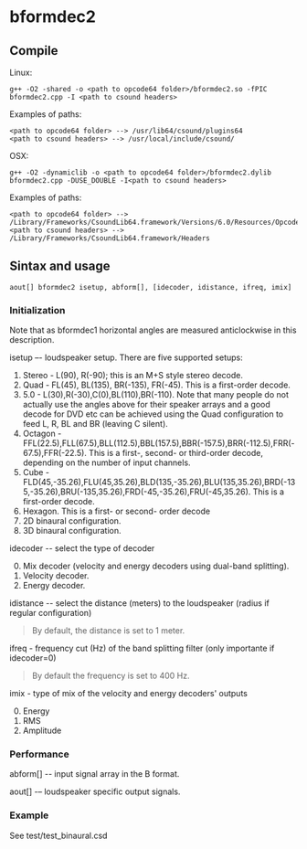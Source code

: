 # bformdec2

## Compile

Linux:
```
g++ -O2 -shared -o <path to opcode64 folder>/bformdec2.so -fPIC bformdec2.cpp -I <path to csound headers>
```

Examples of paths:
```
<path to opcode64 folder> --> /usr/lib64/csound/plugins64
<path to csound headers> --> /usr/local/include/csound/
```

OSX:
```
g++ -O2 -dynamiclib -o <path to opcode64 folder>/bformdec2.dylib bformdec2.cpp -DUSE_DOUBLE -I<path to csound headers>
```

Examples of paths:
```
<path to opcode64 folder> --> /Library/Frameworks/CsoundLib64.framework/Versions/6.0/Resources/Opcodes64 
<path to csound headers> --> /Library/Frameworks/CsoundLib64.framework/Headers
```

## Sintax and usage
```
aout[] bformdec2 isetup, abform[], [idecoder, idistance, ifreq, imix]
```
### Initialization

Note that as bformdec1 horizontal angles are measured anticlockwise in this description.

isetup –- loudspeaker setup. There are five supported setups:

1. Stereo - L(90), R(-90); this is an M+S style stereo decode.
2.	Quad - FL(45), BL(135), BR(-135), FR(-45). This is a first-order decode.
3.	5.0 - L(30),R(-30),C(0),BL(110),BR(-110). Note that many people do not actually use the angles above for their speaker arrays and a good decode for DVD etc can be achieved using the Quad configuration to feed L, R, BL and BR (leaving C silent).
4.	Octagon - FFL(22.5),FLL(67.5),BLL(112.5),BBL(157.5),BBR(-157.5),BRR(-112.5),FRR(-67.5),FFR(-22.5). This is a first-, second- or third-order decode, depending on the number of input channels.
5.	Cube - FLD(45,-35.26),FLU(45,35.26),BLD(135,-35.26),BLU(135,35.26),BRD(-135,-35.26),BRU(-135,35.26),FRD(-45,-35.26),FRU(-45,35.26). This is a first-order decode.
6. Hexagon. This is a first- or second- order decode
21. 2D binaural configuration.  
31. 3D binaural configuration.

idecoder -- select the type of decoder

0. Mix decoder (velocity and energy decoders using dual-band splitting).
1. Velocity decoder.
2. Energy decoder.

idistance -- select the distance (meters) to the loudspeaker (radius if regular configuration)

> By default, the distance is set to 1 meter.

ifreq - frequency cut (Hz) of the band splitting filter (only importante if idecoder=0)

> By default the frequency is set to 400 Hz.

imix - type of mix of the velocity and energy decoders' outputs

0. Energy
1. RMS
2. Amplitude


### Performance
abform[] -- input signal array in the B format.

aout[] -– loudspeaker specific output signals.

### Example
See test/test_binaural.csd
